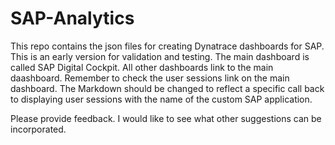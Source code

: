 # SAP-Analytics
This repo contains the json files for creating Dynatrace dashboards for SAP. This is an early version for validation and testing. The main dashboard is called SAP Digital Cockpit. All other dashboards link to the main daashboard. Remember to check the user sessions link on the main dashboard. The Markdown should be changed to reflect a specific call back to displaying user sessions with the name of the custom SAP application.

Please provide feedback. I would like to see what other suggestions can be incorporated.
